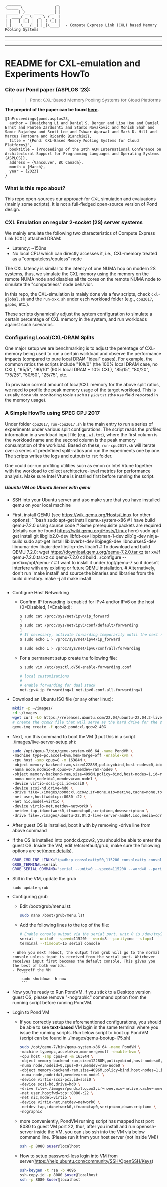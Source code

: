 
```

 ______                _
(_____ \              | |
 _____) )__  ____   __| |
|  ____/ _ \|  _ \ / _  |
| |   | |_| | | | ( (_| |
|_|    \___/|_| |_|\____|  - Compute Express Link (CXL) based Memory Pooling Systems

```
---
---
---


# README for CXL-emulation and Experiments HowTo #

### Cite our Pond paper (ASPLOS '23): 

>> Pond: CXL-Based Memory Pooling Systems for Cloud Platforms

**The preprint of the paper can be found [here](https://huaicheng.github.io/p/asplos23-pond.pdf).**

```
@InProceedings{pond.asplos23,
  author = {Huaicheng Li and Daniel S. Berger and Lisa Hsu and Daniel Ernst and Pantea Zardoshti and Stanko Novakovic and Monish Shah and Samir Rajadnya and Scott Lee and Ishwar Agarwal and Mark D. Hill and Marcus Fontoura and Ricardo Bianchini},
  title = "{Pond: CXL-Based Memory Pooling Systems for Cloud Platforms}",
  booktitle = {Proceedings of the 28th ACM International Conference on Architectural Support for Programming Languages and Operating Systems (ASPLOS)},
  address = {Vancouver, BC Canada},
  month = {March},
  year = {2023}
}

```

### What is this repo about?

This repo open-sources our approach for CXL simulation and evaluations (mainly
some scripts). It is not a full-fledged open-source version of Pond design.


### CXL Emulation on regular 2-socket (2S) server systems ###

We mainly emulate the following two characteristics of Compute Express Link
(CXL) attached DRAM:

- Latency: ~150ns
- No local CPU which can directly accesses it, i.e., CXL-memory treated as a
  "computeless/cpuless" node

The CXL latency is similar to the latency of one NUMA hop on modern 2S systems,
thus, we simulate the CXL memory using the memory on the remote NUMA node and
disables all the cores on the remote NUMA node to simulate the "computeless"
node behavior.

In this repo, the CXL-simulation is mainly done via a few scripts, check
``cxl-global.sh`` and the ``run-xxx.sh`` under each workload folder (e.g.,
``cpu2017``, ``gapbs``, etc.).

These scripts dynamically adjust the system configuration to simulate a certain
percentage of CXL memory in the system, and run workloads against such
scenarios.


### Configuring Local/CXL-DRAM Splits ###

One major setup we are benchmarking is to adjust the perentage of CXL-memory
being used to run a certain workload and observe the performance impacts
(compared to pure local DRAM "ideal" cases). For example, the common ratios the
scripts include "100/0" (the 100% local DRAM case, no CXL), "95/5", "90/10"
(90% local DRAM + 10% CXL), "85/15", "80/20", "75/25", "50/50", "25/75", etc. 

To provision correct amount of local/CXL memory for the above split ratios, we
need to profile the peak memory usage of the target workload. This is usually
done via monitoring tools such as ``pidstat`` (the ``RSS`` field reported in
the memory usage).


### A Simple HowTo using SPEC CPU 2017 ###

Under folder ``cpu2017``, ``run-cpu2017.sh`` is the main entry to run a series
of experiments under various split configurations. The script reads the
profiled information in a workload input file (e.g., ``wi.txt``), where the
first column is the workload name and the second column is the peak memory
consumption of the workload. Based on these, ``run-cpu2017.sh`` will iterate
over a series of predefined split-ratios and run the experiments one by one.
The scripts writes the logs and outputs to ``rst`` folder.

One could co-run profiling utilities such as emon or Intel Vtune
together with the workload to collect architecture-level metrics for
performance analysis. Make sure Intel Vtune is installed first before running
the script.

##### Ubuntu VM on Ubuntu Server with qemu

- SSH into your Ubuntu server and also make sure that you have installed qemu on your local machine

- First, install QEMU (see https://wiki.qemu.org/Hosts/Linux for other options):
	  ```bash
      sudo apt-get install qemu-system-x86
      # I have build qemu-7.2.0 using source code
      # Some prerequisite packets are required (details can be found https://wiki.qemu.org/Hosts/Linux here)
      sudo apt-get install git libglib2.0-dev libfdt-dev libpixman-1-dev zlib1g-dev ninja-build
      sudo apt-get install libibverbs-dev libjpeg8-dev libncurses5-dev libnuma-dev libaio-dev libslirp-dev libaio1
      # To download and build QEMU 7.2.0:
      wget https://download.qemu.org/qemu-7.2.0.tar.xz
      tar xvJf qemu-7.2.0.tar.xz
      cd qemu-7.2.0
      cd build
      ../configure --prefix=/opt/qemu-7
      # I want to install it under /opt/qemu-7 so it doesn’t interfere with any existing or future QEMU installation.
      # Alternatively, don't run 'make install' and source the binaries and libraries from the build directory.
      make -j all
      make install
    ```
  
- Configure Host Networking
	- Confirm IP forwarding is enabled for IPv4 and/or IPv6 on the host (0=Disabled, 1=Enabled):
	
	  ```bash
	  $ sudo cat /proc/sys/net/ipv4/ip_forward
	  1
	  $ sudo cat /proc/sys/net/ipv6/conf/default/forwarding
	  1
	  # If necessary, activate forwarding temporarily until the next reboot:
	  $ sudo echo 1 > /proc/sys/net/ipv4/ip_forward
	  
	  $ sudo echo 1 > /proc/sys/net/ipv6/conf/all/forwarding
	  ```
	
	- For a permanent setup create the following file:
		```bash
        $ sudo vim /etc/sysctl.d/50-enable-forwarding.conf

        # local customizations
        #
        # enable forwarding for dual stack
        net.ipv4.ip_forwarding=1 net.ipv6.conf.all.forwarding=1
        ```
  
- Download an Ubuntu ISO file (or any other linux):
	```bash
	mkdir -p ~/images/
    cd ~/images
	wget curl -LO https://releases.ubuntu.com/22.04/ubuntu-22.04.2-live-server-amd64.iso
	# create the qcow2 file that will serve as the hard drive for the VM:
	qemu-img create -f qcow2 pondcxl.qcow2 40G

- Next, run this command to boot the VM (I put this in a script ./images/live-server-setup.sh):
	```bash
	sudo /opt/qemu-7/bin/qemu-system-x86_64 -name PondVM \
    -machine type=pc,accel=kvm,mem-merge=off -enable-kvm \
    -cpu host -smp cpus=8 -m 16384M \
    -object memory-backend-ram,size=12288M,policy=bind,host-nodes=0,id=ram-node0,prealloc=on,prealloc-threads=8 \
    -numa node,nodeid=0,cpus=0-7,memdev=ram-node0 \
    -object memory-backend-ram,size=4096M,policy=bind,host-nodes=1,id=ram-node1,prealloc=on,prealloc-threads=8 \
    -numa node,nodeid=1,memdev=ram-node1 \
    -device virtio-scsi-pci,id=scsi0 \
    -device scsi-hd,drive=hd0 \
    -drive file=./images/pondcxl.qcow2,if=none,aio=native,cache=none,format=qcow2,id=hd0 \
    -net user,hostfwd=tcp::8080-:22 \
    -net nic,model=virtio \
    -device virtio-net,netdev=network0 \
    -netdev tap,id=network0,ifname=tap0,script=no,downscript=no \
    -drive file=./images/ubuntu-22.04.2-live-server-amd64.iso,media=cdrom
	```
	
- After guest OS is installed, boot it with by removing -drive line from above command

- If the OS is installed into pondcxl.qcow2, you should be able to enter the guest OS. Inside the VM, edit /etc/default/grub, make sure the following options are set([more details](https://help.ubuntu.com/community/SerialConsoleHowto)).
	```bash
    GRUB_CMDLINE_LINUX="ip=dhcp console=ttyS0,115200 console=tty console=ttyS0"
    GRUB_TERMINAL=serial
    GRUB_SERIAL_COMMAND="serial --unit=0 --speed=115200 --word=8 --parity=no --stop=1"
  ```
  
- Still in the VM, update the grub
	```
	sudo update-grub
	```
	
- Configuring grub
	- Edit /boot/grub/menu.lst:
		```bash
		sudo nano /boot/grub/menu.lst
		```
	- Add the following lines to the top of the file:
		```bash
		# Enable console output via the serial port. unit 0 is /dev/ttyS0, unit 1 is /dev/ttyS1...
        serial --unit=0 --speed=115200 --word=8 --parity=no --stop=1
        terminal --timeout=15 serial console
    ```
	- When you next reboot, the output from grub will go to the normal console unless input is received from the serial port. Whichever receives input first becomes the default console. This gives you the best of both worlds.
	- Poweroff the VM
        ```
        sudo shutdown -h now
        ```
	
- Now you're ready to Run PondVM. If you stick to a Desktop version guest OS, please remove "-nographic" command option from the running script before running PondVM.

- Login to Pond VM

    - If you correctly setup the aforementioned configurations, you should be able to see **text-based** VM login in the same terminal where you issue the running scripts. Run below script to boot up PondVM (script can be found in ./images/qemu-bootup-l75.sh)

        ```bash
        sudo /opt/qemu-7/bin/qemu-system-x86_64 -name PondVM \
        -machine type=pc,accel=kvm,mem-merge=off -enable-kvm \
        -cpu host -smp cpus=8 -m 16384M \
        -object memory-backend-ram,size=12288M,policy=bind,host-nodes=0,id=ram-node0,prealloc=on,prealloc-threads=8 \
        -numa node,nodeid=0,cpus=0-7,memdev=ram-node0 \
        -object memory-backend-ram,size=4096M,policy=bind,host-nodes=1,id=ram-node1,prealloc=on,prealloc-threads=8 \
        -numa node,nodeid=1,memdev=ram-node1 \
        -device virtio-scsi-pci,id=scsi0 \
        -device scsi-hd,drive=hd0 \
        -drive file=./images/pondcxl.qcow2,if=none,aio=native,cache=none,format=qcow2,id=hd0 \
        -net user,hostfwd=tcp::8080-:22 \
        -net nic,model=virtio \
        -device virtio-net,netdev=network0 \
        -netdev tap,id=network0,ifname=tap0,script=no,downscript=no \
        -nographic
        ```
	- more conveniently, PondVM running script has mapped host port 8080 to guest VM port 22, thus, after you install and run openssh-server inside the VM, you can also ssh into the VM via below command line. (Please run it from your host server (not inside VM))
        ```bash
        ssh -p 8080 $user@localhost
        ```
	- How to setup password-less login into VM from server(https://help.ubuntu.com/community/SSH/OpenSSH/Keys)
        ```bash
        ssh-keygen -t rsa -b 4096
        ssh-copy-id -p 8080 $user@localhost
        ssh -p 8080 $user@localhost
        ```